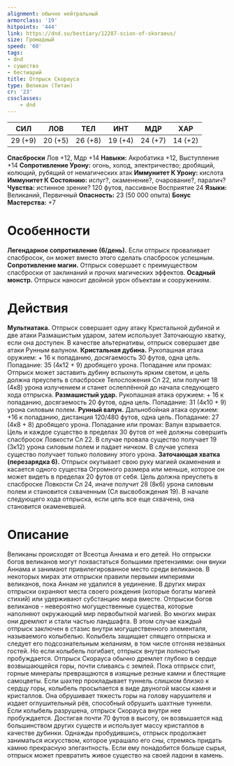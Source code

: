 ```yaml
---
alignment: обычно нейтральный
armorclass: '19'
hitpoints: '444'
link: https://dnd.su/bestiary/12287-scion-of-skoraeus/
size: Громадный
speed: '60'
tags:
- dnd
- существо
- бестиарий
title: Отпрыск Скорауса
type: Великан (Титан)
cr: '23'
cssclasses:
    - dnd
---
```



| СИЛ | ЛОВ | ТЕЛ | ИНТ | МДР | ХАР |
|---|---|---|---|---|---|
| 29 (+9) | 20 (+5) | 26 (+8) | 19 (+4) | 24 (+7) | 14 (+2) |
**Спасброски** Лов +12, Мдр +14
**Навыки:** Акробатика +12, Выступление +14
**Сопротивление Урону:** огонь, холод, электричество; дробящий, колющий, рубящий от немагических атак
**Иммунитет К Урону:** кислота
**Иммунитет К Состоянию:** испуг?, окаменение?, очарование?, паралич?
**Чувства:** истинное зрение? 120 футов, пассивное Восприятие 24
**Языки:** Великаний, Первичный
**Опасность:** 23 (50 000 опыта)
**Бонус Мастерства:** +7


# Особенности
**Легендарное сопротивление (6/день).** Если отпрыск проваливает спасбросок, он может вместо этого сделать спасбросок успешным.
**Сопротивление магии.** Отпрыск совершает с преимуществом спасброски от заклинаний и прочих магических эффектов.
**Осадный монстр.** Отпрыск наносит двойной урон объектам и сооружениям.


# Действия
**Мультиатака.** Отпрыск совершает одну атаку Кристальной дубиной и две атаки Размашистым ударом, затем использует Заточающую хватку, если она доступен. В качестве альтернативы, отпрыск совершает две атаки Рунным валуном.
**Кристальная дубина.** Рукопашная атака оружием: + 16 к попаданию, досягаемость 30 футов, одна цель. Попадание: 35 (4к12 + 9) дробящего урона. Попадание или промах: Отпрыск может заставить дубину вспыхнуть ярким светом, и цель должна преуспеть в спасброске Телосложения Сл 22, или получит 18 (4к8) урона излучением и станет ослеплённой до начала следующего хода отпрыска.
**Размашистый удар.** Рукопашная атака оружием: + 16 к попаданию, досягаемость 20 футов, одна цель. Попадание: 31 (4к10 + 9) урона силовым полем.
**Рунный валун.** Дальнобойная атака оружием: +16 к попаданию, дистанция 120/480 футов, одна цель. Попадание: 27 (4к8 + 8) дробящего урона. Попадание или промах: Валун взрывается. Цель и каждое существо в пределах 30 футов от неё должны совершить спасбросок Ловкости Сл 22. В случае провала существо получает 19 (3к12) урона силовым полем и падает ничком. В случае успеха существо получает только половину этого урона.
**Заточающая хватка (перезарядка 6).** Отпрыск окутывает свою руку магией окаменения и касается одного существа Огромного размера или меньше, которое он может видеть в пределах 20 футов от себя. Цель должна преуспеть в спасброске Ловкости Сл 24, иначе получит 28 (8к6) урона силовым полем и становится схваченным (Сл высвобождения 19). В начале следующего хода отпрыска, если цель все еще схвачена, она становится окаменевшей.


# Описание
Великаны происходят от Всеотца Аннама и его детей. Но отпрыски богов великанов могут похвастаться большими претензиями: они внуки Аннама и занимают привилегированное место среди великанов. В некоторых мирах эти отпрыски правили первыми империями великанов, пока Аннам не удалился в уединение. В других мирах отпрыски охраняют места своего рождения (которые богаты магией стихий) или удерживают субстанцию мира вместе. Отпрыски богов великанов - невероятно могущественные существа, которые наполняют окружающий мир первобытной магией. Во многих мирах они дремлют и стали частью ландшафта. В этом случае каждый отпрыск заключен в стазис внутри могущественного элементаля, называемого колыбелью. Колыбель защищает спящего отпрыска и следует его подсознательным желаниям, в том числе отгоняя незваных гостей. Но если колыбель погибает, отпрыск внутри полностью пробуждается. Отпрыск Скорауса обычно дремлет глубоко в сердце возвышающейся горы, почти сливаясь с землей. Пока отпрыск спит, горные минералы превращаются в изящные резные камни и блестящие самоцветы. Если шахтер прокладывает туннель слишком близко к сердцу горы, колыбель просыпается в виде двуногой массы камня и кристаллов. Она обрушивает тяжесть горы на голову нарушителя и издает оглушительный рёв, способный обрушить шахтные туннели. Если колыбель разрушена, отпрыск Скорауса внутри нее пробуждается. Достигая почти 70 футов в высоту, он возвышается над большинством других существ и использует массу кристаллов в качестве дубинки. Однажды пробудившись, отпрыск продолжает заниматься искусством, которое украшало его сны, стремясь придать камню прекрасную элегантность. Если ему понадобится больше сырья, отпрыск может превратить живое существо на своей ладони в камень.